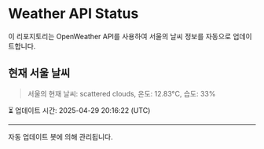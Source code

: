 
# Weather API Status

이 리포지토리는 OpenWeather API를 사용하여 서울의 날씨 정보를 자동으로 업데이트합니다.

## 현재 서울 날씨
> 서울의 현재 날씨: scattered clouds, 온도: 12.83°C, 습도: 33%

⏳ 업데이트 시간: 2025-04-29 20:16:22 (UTC)

---
자동 업데이트 봇에 의해 관리됩니다.
